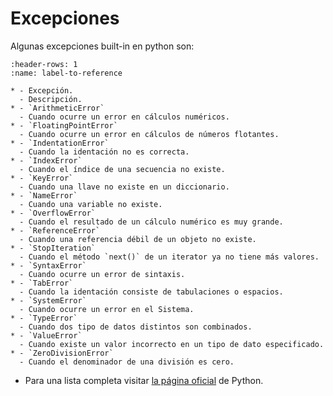# Excepciones

Algunas excepciones built-in en python son:

```{list-table}
:header-rows: 1
:name: label-to-reference

* - Excepción.
  - Descripción.
* - `ArithmeticError`
  - Cuando ocurre un error en cálculos numéricos.
* - `FloatingPointError`
  - Cuando ocurre un error en cálculos de números flotantes.
* - `IndentationError`
  - Cuando la identación no es correcta.
* - `IndexError`
  - Cuando el índice de una secuencia no existe.
* - `KeyError`
  - Cuando una llave no existe en un diccionario.
* - `NameError`
  - Cuando una variable no existe.
* - `OverflowError`
  - Cuando el resultado de un cálculo numérico es muy grande.
* - `ReferenceError`
  - Cuando una referencia débil de un objeto no existe.
* - `StopIteration`
  - Cuando el método `next()` de un iterator ya no tiene más valores.
* - `SyntaxError`
  - Cuando ocurre un error de sintaxis.
* - `TabError`
  - Cuando la identación consiste de tabulaciones o espacios.
* - `SystemError`
  - Cuando ocurre un error en el Sistema.
* - `TypeError`
  - Cuando dos tipo de datos distintos son combinados.
* - `ValueError`
  - Cuando existe un valor incorrecto en un tipo de dato especificado.
* - `ZeroDivisionError`
  - Cuando el denominador de una división es cero.
```
- Para una lista completa visitar [la página oficial](https://docs.python.org/3/library/exceptions.html#exception-hierarchy) de Python.